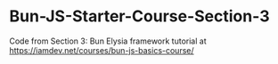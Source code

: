 # Bun-JS-Starter-Course-Section-3
Code from Section 3: Bun Elysia framework tutorial at https://iamdev.net/courses/bun-js-basics-course/ 
